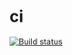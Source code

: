 # ci
[![Build status](https://ci.appveyor.com/api/projects/status/ow9cnt9ubdqgr0qy?svg=true)](https://ci.appveyor.com/project/debaser276/ci)
